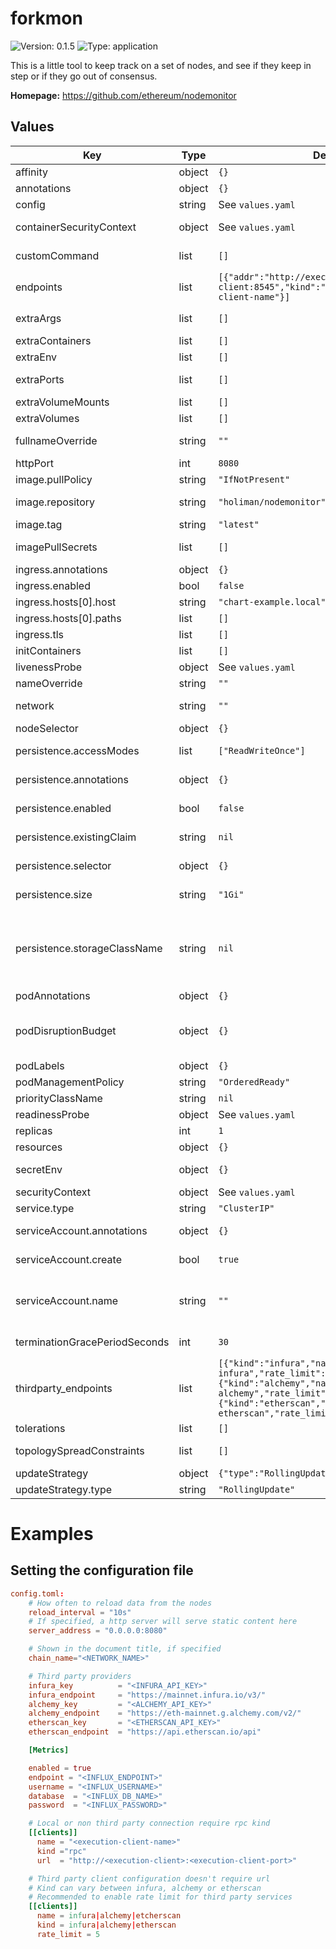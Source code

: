 
# forkmon

![Version: 0.1.5](https://img.shields.io/badge/Version-0.1.5-informational?style=flat-square) ![Type: application](https://img.shields.io/badge/Type-application-informational?style=flat-square)

This is a little tool to keep track on a set of nodes, and see if they keep in step or if they go out of consensus.

**Homepage:** <https://github.com/ethereum/nodemonitor>

## Values

| Key | Type | Default | Description |
|-----|------|---------|-------------|
| affinity | object | `{}` | Affinity configuration for pods |
| annotations | object | `{}` | Annotations for the StatefulSet |
| config | string | See `values.yaml` | Config file |
| containerSecurityContext | object | See `values.yaml` | The security context for containers |
| customCommand | list | `[]` | Command replacement for the forkmon container |
| endpoints | list | `[{"addr":"http://execution-client:8545","kind":"rpc","name":"execution-client-name"}]` | Endpoints that you would like to monitor |
| extraArgs | list | `[]` | Extra args for the forkmon container |
| extraContainers | list | `[]` | Additional containers |
| extraEnv | list | `[]` | Additional env variables |
| extraPorts | list | `[]` | Additional ports. Useful when using extraContainers |
| extraVolumeMounts | list | `[]` | Additional volume mounts |
| extraVolumes | list | `[]` | Additional volumes |
| fullnameOverride | string | `""` | Overrides the chart's computed fullname |
| httpPort | int | `8080` |  |
| image.pullPolicy | string | `"IfNotPresent"` | forkmon container pull policy |
| image.repository | string | `"holiman/nodemonitor"` | forkmon container image repository |
| image.tag | string | `"latest"` | forkmon container image tag |
| imagePullSecrets | list | `[]` | Image pull secrets for Docker images |
| ingress.annotations | object | `{}` | Annotations for Ingress |
| ingress.enabled | bool | `false` | Ingress resource for the HTTP API |
| ingress.hosts[0].host | string | `"chart-example.local"` |  |
| ingress.hosts[0].paths | list | `[]` |  |
| ingress.tls | list | `[]` | Ingress TLS |
| initContainers | list | `[]` | Additional init containers |
| livenessProbe | object | See `values.yaml` | Liveness probe |
| nameOverride | string | `""` | Overrides the chart's name |
| network | string | `""` | Set a network name such as mainnet, holesky, sepolia |
| nodeSelector | object | `{}` | Node selector for pods |
| persistence.accessModes | list | `["ReadWriteOnce"]` | Access mode for the volume claim template |
| persistence.annotations | object | `{}` | Annotations for volume claim template |
| persistence.enabled | bool | `false` | Uses an EmptyDir when not enabled |
| persistence.existingClaim | string | `nil` | Use an existing PVC when persistence.enabled |
| persistence.selector | object | `{}` | Selector for volume claim template |
| persistence.size | string | `"1Gi"` | Requested size for volume claim template |
| persistence.storageClassName | string | `nil` | Use a specific storage class E.g 'local-path' for local storage to achieve best performance Read more (https://github.com/rancher/local-path-provisioner) |
| podAnnotations | object | `{}` | Pod annotations |
| podDisruptionBudget | object | `{}` | Define the PodDisruptionBudget spec If not set then a PodDisruptionBudget will not be created |
| podLabels | object | `{}` | Pod labels |
| podManagementPolicy | string | `"OrderedReady"` | Pod management policy |
| priorityClassName | string | `nil` | Pod priority class |
| readinessProbe | object | See `values.yaml` | Readiness probe |
| replicas | int | `1` | Number of replicas |
| resources | object | `{}` | Resource requests and limits |
| secretEnv | object | `{}` | Additional env variables injected via a created secret |
| securityContext | object | See `values.yaml` | The security context for pods |
| service.type | string | `"ClusterIP"` | Service type |
| serviceAccount.annotations | object | `{}` | Annotations to add to the service account |
| serviceAccount.create | bool | `true` | Specifies whether a service account should be created |
| serviceAccount.name | string | `""` | The name of the service account to use. If not set and create is true, a name is generated using the fullname template |
| terminationGracePeriodSeconds | int | `30` | How long to wait until the pod is forcefully terminated |
| thirdparty_endpoints | list | `[{"kind":"infura","name":"mainnet-infura","rate_limit":5},{"kind":"alchemy","name":"mainnet-alchemy","rate_limit":5},{"kind":"etherscan","name":"mainnet-etherscan","rate_limit":5}]` | Third party endpoints that you would like to monitor |
| tolerations | list | `[]` | Tolerations for pods |
| topologySpreadConstraints | list | `[]` | Topology Spread Constraints for pods |
| updateStrategy | object | `{"type":"RollingUpdate"}` | Update stategy for the Statefulset |
| updateStrategy.type | string | `"RollingUpdate"` | Update stategy type |

# Examples

## Setting the configuration file

```toml
config.toml:
    # How often to reload data from the nodes
    reload_interval = "10s"
    # If specified, a http server will serve static content here
    server_address = "0.0.0.0:8080"

    # Shown in the document title, if specified
    chain_name="<NETWORK_NAME>"

    # Third party providers
    infura_key          = "<INFURA_API_KEY>"
    infura_endpoint     = "https://mainnet.infura.io/v3/"
    alchemy_key         = "<ALCHEMY_API_KEY>"
    alchemy_endpoint    = "https://eth-mainnet.g.alchemy.com/v2/"
    etherscan_key       = "<ETHERSCAN_API_KEY>"
    etherscan_endpoint  = "https://api.etherscan.io/api"

    [Metrics]

    enabled = true
    endpoint = "<INFLUX_ENDPOINT>"
    username = "<INFLUX_USERNAME>"
    database  = "<INFLUX_DB_NAME>"
    password  = "<INFLUX_PASSWORD>"

    # Local or non third party connection require rpc kind
    [[clients]]
      name = "<execution-client-name>"
      kind ="rpc"
      url  = "http://<execution-client>:<execution-client-port>"

    # Third party client configuration doesn't require url
    # Kind can vary between infura, alchemy or etherscan
    # Recommended to enable rate limit for third party services
    [[clients]]
      name = infura|alchemy|etcherscan
      kind = infura|alchemy|etherscan
      rate_limit = 5
```
